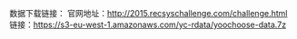 数据下载链接：
官网地址：http://2015.recsyschallenge.com/challenge.html
链接：https://s3-eu-west-1.amazonaws.com/yc-rdata/yoochoose-data.7z